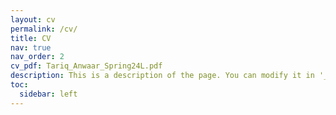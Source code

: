 ```yaml
---
layout: cv
permalink: /cv/
title: CV
nav: true
nav_order: 2
cv_pdf: Tariq_Anwaar_Spring24L.pdf
description: This is a description of the page. You can modify it in '_pages/cv.md'. You can also change or remove the top pdf download button.
toc:
  sidebar: left
---
```

